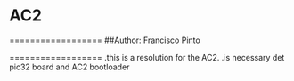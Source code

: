 # AC2
==================
##Author:  Francisco Pinto


==================
.this is a resolution for the AC2.<return> 
.is necessary det pic32 board and AC2 bootloader<return> 
